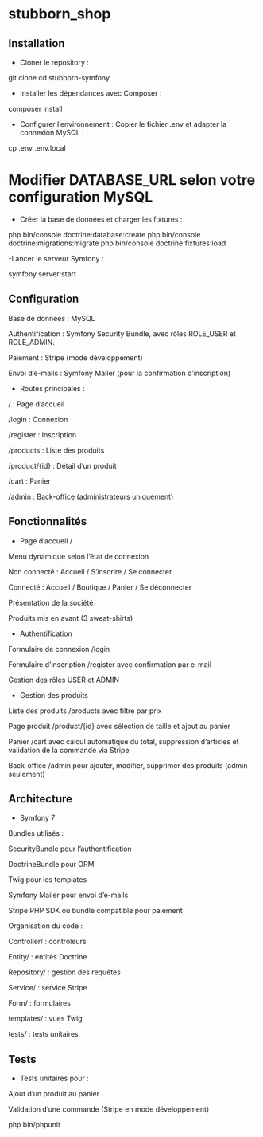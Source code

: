 # stubborn_shop
## Installation

- Cloner le repository :

git clone <lien-du-repo-github>
cd stubborn-symfony


- Installer les dépendances avec Composer :

composer install


- Configurer l’environnement :
Copier le fichier .env et adapter la connexion MySQL :

cp .env .env.local

# Modifier DATABASE_URL selon votre configuration MySQL
- Créer la base de données et charger les fixtures :

php bin/console doctrine:database:create
php bin/console doctrine:migrations:migrate
php bin/console doctrine:fixtures:load


-Lancer le serveur Symfony :

symfony server:start

## Configuration

Base de données : MySQL

Authentification : Symfony Security Bundle, avec rôles ROLE_USER et ROLE_ADMIN.

Paiement : Stripe (mode développement)

Envoi d’e-mails : Symfony Mailer (pour la confirmation d’inscription)

- Routes principales :

/ : Page d’accueil

/login : Connexion

/register : Inscription

/products : Liste des produits

/product/{id} : Détail d’un produit

/cart : Panier

/admin : Back-office (administrateurs uniquement)

## Fonctionnalités
- Page d’accueil /

Menu dynamique selon l’état de connexion

Non connecté : Accueil / S’inscrire / Se connecter

Connecté : Accueil / Boutique / Panier / Se déconnecter

Présentation de la société

Produits mis en avant (3 sweat-shirts)

- Authentification

Formulaire de connexion /login

Formulaire d’inscription /register avec confirmation par e-mail

Gestion des rôles USER et ADMIN

- Gestion des produits

Liste des produits /products avec filtre par prix

Page produit /product/{id} avec sélection de taille et ajout au panier

Panier /cart avec calcul automatique du total, suppression d’articles et validation de la commande via Stripe

Back-office /admin pour ajouter, modifier, supprimer des produits (admin seulement)

## Architecture

- Symfony 7

Bundles utilisés :

SecurityBundle pour l’authentification

DoctrineBundle pour ORM

Twig pour les templates

Symfony Mailer pour envoi d’e-mails

Stripe PHP SDK ou bundle compatible pour paiement

Organisation du code :

Controller/ : contrôleurs

Entity/ : entités Doctrine

Repository/ : gestion des requêtes

Service/ : service Stripe

Form/ : formulaires

templates/ : vues Twig

tests/ : tests unitaires

## Tests

- Tests unitaires pour :

Ajout d’un produit au panier

Validation d’une commande (Stripe en mode développement)

php bin/phpunit
